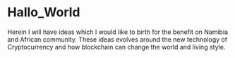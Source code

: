 # Hallo_World
Herein I will have ideas which I would like to birth for the benefit on Namibia and African community. These ideas evolves around the new technology of Cryptocurrency and how blockchain can change the world and living style.
